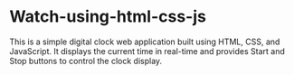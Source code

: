 # Watch-using-html-css-js
This is a simple digital clock web application built using HTML, CSS, and JavaScript. It displays the current time in real-time and provides Start and Stop buttons to control the clock display.
